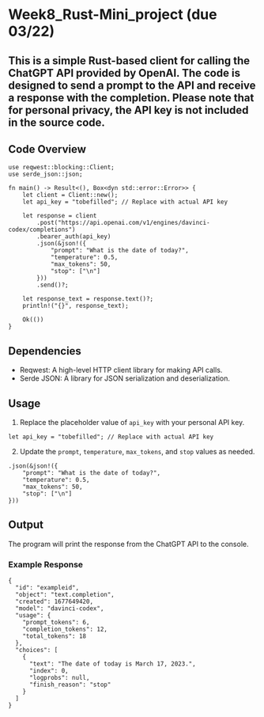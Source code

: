 # Week8_Rust-Mini_project (due 03/22)
## This is a simple Rust-based client for calling the ChatGPT API provided by OpenAI. The code is designed to send a prompt to the API and receive a response with the completion. Please note that for personal privacy, the API key is not included in the source code.

## Code Overview
```
use reqwest::blocking::Client;
use serde_json::json;

fn main() -> Result<(), Box<dyn std::error::Error>> {
    let client = Client::new();
    let api_key = "tobefilled"; // Replace with actual API key

    let response = client
        .post("https://api.openai.com/v1/engines/davinci-codex/completions")
        .bearer_auth(api_key)
        .json(&json!({
            "prompt": "What is the date of today?",
            "temperature": 0.5,
            "max_tokens": 50,
            "stop": ["\n"]
        }))
        .send()?;

    let response_text = response.text()?;
    println!("{}", response_text);

    Ok(())
}
```
## Dependencies
- Reqwest: A high-level HTTP client library for making API calls.
- Serde JSON: A library for JSON serialization and deserialization.

## Usage
1. Replace the placeholder value of `api_key` with your personal API key.
```
let api_key = "tobefilled"; // Replace with actual API key
```
2. Update the `prompt`, `temperature`, `max_tokens`, and `stop` values as needed.
```
.json(&json!({
    "prompt": "What is the date of today?",
    "temperature": 0.5,
    "max_tokens": 50,
    "stop": ["\n"]
}))
```
## Output
The program will print the response from the ChatGPT API to the console.
### Example Response
```
{
  "id": "exampleid",
  "object": "text.completion",
  "created": 1677649420,
  "model": "davinci-codex",
  "usage": {
    "prompt_tokens": 6,
    "completion_tokens": 12,
    "total_tokens": 18
  },
  "choices": [
    {
      "text": "The date of today is March 17, 2023.",
      "index": 0,
      "logprobs": null,
      "finish_reason": "stop"
    }
  ]
}
```
